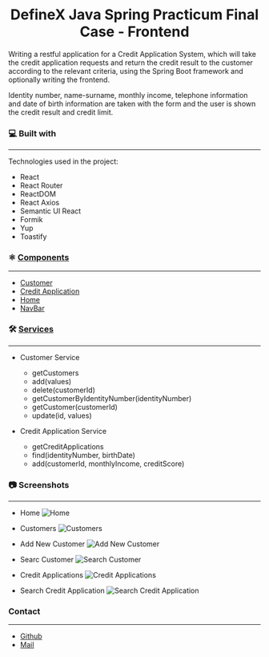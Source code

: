 <h1 align="center">DefineX Java Spring Practicum Final Case - Frontend</h1>
<p>Writing a restful application for a Credit Application System, which will take the credit application requests and return the credit result to the customer according to the relevant criteria, using the Spring Boot framework and optionally writing the frontend.</p>
<p>Identity number, name-surname, monthly income, telephone information and date of birth information are taken with the form and the user is shown the credit result and credit limit.</p>

### 💻 Built with
---

Technologies used in the project:

*   React
*   React Router 
*   ReactDOM
*   React Axios
*   Semantic UI React
*   Formik
*   Yup
*   Toastify

### ⚛️ [Components](https://github.com/gorkemyelken/DefineXJavaSpringPracticumFinalCase-Frontend/tree/master/src/components)
---

*   [Customer](https://github.com/gorkemyelken/DefineXJavaSpringPracticumFinalCase-Frontend/tree/master/src/components/Customer)
*   [Credit Application](https://github.com/gorkemyelken/DefineXJavaSpringPracticumFinalCase-Frontend/tree/master/src/components/Credit%20Application)
*   [Home](https://github.com/gorkemyelken/DefineXJavaSpringPracticumFinalCase-Frontend/tree/master/src/components/Home)
*   [NavBar](https://github.com/gorkemyelken/DefineXJavaSpringPracticumFinalCase-Frontend/tree/master/src/components/NavBar)


### 🛠️ [Services](https://github.com/gorkemyelken/DefineXJavaSpringPracticumFinalCase-Frontend/tree/master/src/services)
---

*   Customer Service
    * getCustomers
    * add(values)
    * delete(customerId)
    * getCustomerByIdentityNumber(identityNumber)
    * getCustomer(customerId)
    * update(id, values)
      
*   Credit Application Service
    * getCreditApplications
    * find(identityNumber, birthDate)
    * add(customerId, monthlyIncome, creditScore)

### 📷 Screenshots
---
* Home
![Home](https://user-images.githubusercontent.com/60850092/217264601-a72b5f1d-ec62-48df-9c9b-30e79ba1915f.png)

* Customers
![Customers](https://user-images.githubusercontent.com/60850092/217264670-78942bd4-ce18-4c6f-b823-11fbf23da903.png)

* Add New Customer
![Add New Customer](https://user-images.githubusercontent.com/60850092/217264769-bb4dc32f-099c-4513-bf51-fad25e5f497e.png)

* Searc Customer
![Search Customer](https://user-images.githubusercontent.com/60850092/217264807-400adbb9-962c-4bfc-8d2e-66f6565f2145.png)

* Credit Applications
![Credit Applications](https://user-images.githubusercontent.com/60850092/217264842-e58fd13b-d4ae-46ff-b4d6-1d9522d89c2b.png)

* Search Credit Application
![Search Credit Application](https://user-images.githubusercontent.com/60850092/217264869-38b41551-6245-469b-875d-8272903f529f.png)

### Contact
---

- [Github](https://www.github.com/gorkemyelken)
- [Mail](mailto:gorkemyelken@gmail.com)
